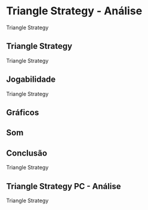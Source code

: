 ---
---

# Triangle Strategy - Análise

Triangle Strategy

## Triangle Strategy

Triangle Strategy

## Jogabilidade

Triangle Strategy

## Gráficos


## Som

## Conclusão

Triangle Strategy

## Triangle Strategy PC - Análise

Triangle Strategy
